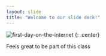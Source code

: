 ```yaml
---
layout: slide
title: "Welcome to our slide deck!"
---
```


![first-day-on-the-internet](https://cloud.githubusercontent.com/assets/16547949/25400874/eca2ebce-29c1-11e7-969d-de87b82a7061.jpg)
{: .center}

Feels great to be part of this class
